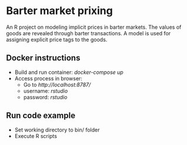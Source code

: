 # Barter market prixing

An R project on modeling implicit prices in barter markets.
The values of goods are revealed through barter transactions.
A model is used for assigning explicit price tags to the goods.

## Docker instructions

* Build and run container: *docker-compose up*
* Access process in browser:
  + Go to *http://localhost:8787/*
  + username: *rstudio*
  + password: *rstudio*

## Run code example

* Set working directory to bin/ folder
* Execute R scripts

